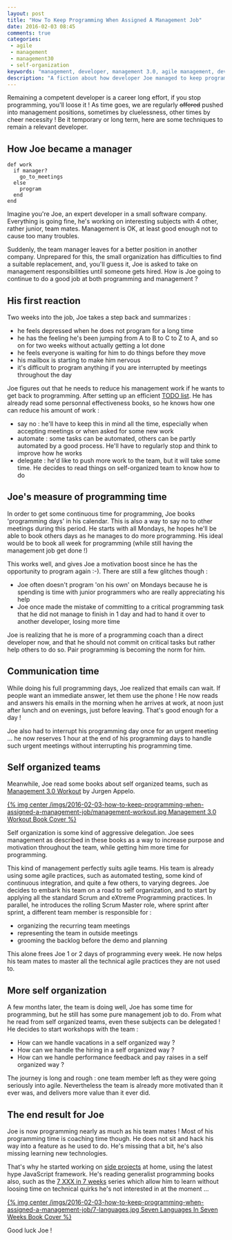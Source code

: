 ```yaml
---
layout: post
title: "How To Keep Programming When Assigned A Management Job"
date: 2016-02-03 08:45
comments: true
categories:
 - agile
 - management
 - management30
 - self-organization
keywords: "management, developer, management 3.0, agile management, developer manager"
description: "A fiction about how developer Joe managed to keep programming while he became a manager"
---
```

Remaining a competent developer is a career long effort, if you stop programming, you'll loose it ! As time goes, we are regularly ~~offered~~ pushed into management positions, sometimes by cluelessness, other times by cheer necessity ! Be it temporary or long term, here are some techniques to remain a relevant developer.

## How Joe became a manager

```
def work
  if manager?
    go_to_meetings
  else
    program
  end
end
```

Imagine you're Joe, an expert developer in a small software company. Everything is going fine, he's working on interesting subjects with 4 other, rather junior, team mates. Management is OK, at least good enough not to cause too many troubles.

Suddenly, the team manager leaves for a better position in another company. Unprepared for this, the small organization has difficulties to find a suitable replacement, and, you'll guess it, Joe is asked to take on management responsibilities until someone gets hired. How is Joe going to continue to do a good job at both programming and management ?

## His first reaction

Two weeks into the job, Joe takes a step back and summarizes :

* he feels depressed when he does not program for a long time
* he has the feeling he's been jumping from A to B to C to Z to A, and so on for two weeks without actually getting a lot done
* he feels everyone is waiting for him to do things before they move
* his mailbox is starting to make him nervous
* it's difficult to program anything if you are interrupted by meetings throughout the day

Joe figures out that he needs to reduce his management work if he wants to get back to programming.  After setting up an efficient [TODO list](bye-bye-programmers-todo-list-hello-personnal-kanban-on-jira/). He has already read some personnal effectiveness books, so he knows how one can reduce his amount of work :

* say no : he'll have to keep this in mind all the time, especially when accepting meetings or when asked for some new work
* automate : some tasks can be automated, others can be partly automated by a good process. He'll have to regularly stop and think to improve how he works
* delegate : he'd like to push more work to the team, but it will take some time. He decides to read things on self-organized team to know how to do

## Joe's measure of programming time

In order to get some continuous time for programming, Joe books 'programming days' in his calendar. This is also a way to say no to other meetings during this period. He starts with all Mondays, he hopes he'll be able to book others days as he manages to do more programming. His ideal would be to book all week for programming (while still having the management job get done !)

This works well, and gives Joe a motivation boost since he has the opportunity to program again :-). There are still a few glitches though :

* Joe often doesn't program 'on his own' on Mondays because he is spending is time with junior programmers who are really appreciating his help
* Joe once made the mistake of committing to a critical programming task that he did not manage to finish in 1 day and had to hand it over to another developer, losing more time

Joe is realizing that he is more of a programming coach than a direct developer now, and that he should not commit on critical tasks but rather help others to do so. Pair programming is becoming the norm for him.

## Communication time

While doing his full programming days, Joe realized that emails can wait. If people want an immediate answer, let them use the phone ! He now reads and answers his emails in the morning when he arrives at work, at noon just after lunch and on evenings, just before leaving. That's good enough for a day !

Joe also had to interrupt his programming day once for an urgent meeting ... he now reserves 1 hour at the end of his programming days to handle such urgent meetings without interrupting his programming time.

## Self organized teams

Meanwhile, Joe read some books about self organized teams, such as [Management 3.0 Workout](http://www.amazon.com/Workout-Practices-Improve-Delight-Clients/dp/9492032023/ref=sr_1_1?ie=UTF8&qid=1454480226&sr=8-1&keywords=management+3.0+workout) by Jurgen Appelo.

[{% img center /imgs/2016-02-03-how-to-keep-programming-when-assigned-a-management-job/management-workout.jpg Management 3.0 Workout Book Cover %}](https://management30.com/product/workouts/)

Self organization is some kind of aggressive delegation. Joe sees management as described in these books as a way to increase purpose and motivation throughout the team, while getting him more time for programming.

This kind of management perfectly suits agile teams. His team is already using some agile practices, such as automated testing, some kind of continuous integration, and quite a few others, to varying degrees. Joe decides to embark his team on a road to self organization, and to start by applying all the standard Scrum and eXtreme Programming practices. In parallel, he introduces the rolling Scrum Master role, where sprint after sprint, a different team member is responsible for :

* organizing the recurring team meetings
* representing the team in outside meetings
* grooming the backlog before the demo and planning

This alone frees Joe 1 or 2 days of programming every week. He now helps his team mates to master all the technical agile practices they are not used to.

## More self organization

A few months later, the team is doing well, Joe has some time for programming, but he still has some pure management job to do. From what he read from self organized teams, even these subjects can be delegated ! He decides to start workshops with the team :

* How can we handle vacations in a self organized way ?
* How can we handle the hiring in a self organized way ?
* How can we handle performance feedback and pay raises in a self organized way ?

The journey is long and rough : one team member left as they were going seriously into agile. Nevertheless the team is already more motivated than it ever was, and delivers more value than it ever did.

## The end result for Joe

Joe is now programming nearly as much as his team mates ! Most of his programming time is coaching time though. He does not sit and hack his way into a feature as he used to do. He's missing that a bit, he's also missing learning new technologies.

That's why he started working on [side projects](/my-own-side-project-best-practices-after-reading-the-side-project-book) at home, using the latest hype JavaScript framework. He's reading generalist programming books also, such as the [7 XXX in 7 weeks](http://www.amazon.com/s/ref=nb_sb_noss_2?url=search-alias%3Daps&field-keywords=%22in+seven+weeks%22&rh=i%3Aaps%2Ck%3A%22in+seven+weeks%22) series which allow him to learn without loosing time on technical quirks he's not interested in at the moment ...

[{% img center /imgs/2016-02-03-how-to-keep-programming-when-assigned-a-management-job/7-languages.jpg Seven Languages In Seven Weeks Book Cover %}](http://www.amazon.com/Seven-Languages-Weeks-Programming-Programmers/dp/193435659X/ref=sr_1_1?ie=UTF8&qid=1454739459&sr=8-1&keywords=7+languages+in+7+weeks)

Good luck Joe !
